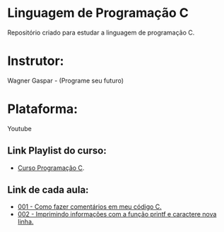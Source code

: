 # Linguagem de Programação C

Repositório criado para estudar a linguagem de programação C.

# Instrutor:

Wagner Gaspar - (Programe seu futuro)

# Plataforma:

Youtube

## Link Playlist do curso:

- [Curso Programação C](https://www.youtube.com/playlist?list=PLqJK4Oyr5WSjjEQCKkX6oXFORZX7ro3DA).

## Link de cada aula:

- [001 - Como fazer comentários em meu código C.](https://www.youtube.com/watch?v=yrWIlIVZHB0&list=PLqJK4Oyr5WSjjEQCKkX6oXFORZX7ro3DA&index=2)
- [002 - Imprimindo informações com a função printf e caractere nova linha.](https://www.youtube.com/watch?v=GB9acaxqM_k&list=PLqJK4Oyr5WSjjEQCKkX6oXFORZX7ro3DA&index=3)
